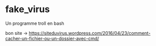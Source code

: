 # fake_virus
Un programme troll en bash

bon site -> https://siteduvirus.wordpress.com/2016/04/23/comment-cacher-un-fichier-ou-un-dossier-avec-cmd/
